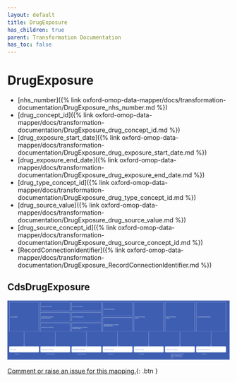 ```yaml
---
layout: default
title: DrugExposure
has_children: true
parent: Transformation Documentation
has_toc: false
---
```


# DrugExposure
* [nhs_number]({% link oxford-omop-data-mapper/docs/transformation-documentation/DrugExposure_nhs_number.md %})
* [drug_concept_id]({% link oxford-omop-data-mapper/docs/transformation-documentation/DrugExposure_drug_concept_id.md %})
* [drug_exposure_start_date]({% link oxford-omop-data-mapper/docs/transformation-documentation/DrugExposure_drug_exposure_start_date.md %})
* [drug_exposure_end_date]({% link oxford-omop-data-mapper/docs/transformation-documentation/DrugExposure_drug_exposure_end_date.md %})
* [drug_type_concept_id]({% link oxford-omop-data-mapper/docs/transformation-documentation/DrugExposure_drug_type_concept_id.md %})
* [drug_source_value]({% link oxford-omop-data-mapper/docs/transformation-documentation/DrugExposure_drug_source_value.md %})
* [drug_source_concept_id]({% link oxford-omop-data-mapper/docs/transformation-documentation/DrugExposure_drug_source_concept_id.md %})
* [RecordConnectionIdentifier]({% link oxford-omop-data-mapper/docs/transformation-documentation/DrugExposure_RecordConnectionIdentifier.md %})

## CdsDrugExposure
<a href="CdsDrugExposure.svg" target="_blank"><img src="CdsDrugExposure.svg" /></a>

[Comment or raise an issue for this mapping.](https://github.com/answerdigital/oxford-omop-data-mapper/issues/new?title=CdsDrugExposure%20mapping){: .btn }
